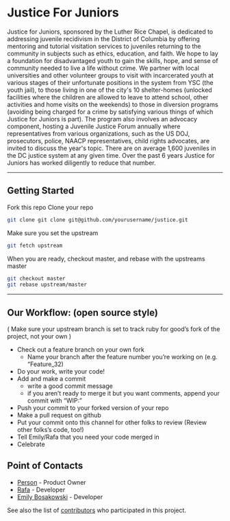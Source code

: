 # Justice For Juniors

Justice for Juniors, sponsored by the Luther Rice Chapel, is dedicated to addressing juvenile recidivism in the District of Columbia by offering mentoring and tutorial visitation services to juveniles returning to the community in subjects such as ethics, education, and faith. We hope to lay a foundation for disadvantaged youth to gain the skills, hope, and sense of community needed to live a life without crime. We partner with local universities and other volunteer groups to visit with incarcerated youth at various stages of their unfortunate positions in the system from YSC (the youth jail), to those living in one of the city's 10 shelter-homes (unlocked facilities where the children are allowed to leave to attend school, other activities and home visits on the weekends) to those in diversion programs (avoiding being charged for a crime by satisfying various things of which Justice for Juniors is part). The program also involves an advocacy component, hosting a Juvenile Justice Forum annually where representatives from various organizations, such as the US DOJ, prosecutors, police, NAACP representatives, child rights advocates, are invited to discuss the year's topic. There are on average 1,600 juveniles in the DC justice system at any given time. Over the past 6 years Justice for Juniors has worked diligently to reduce that number.
***
## Getting Started
Fork this repo
Clone your repo
```bash
git clone git clone git@github.com/yourusername/justice.git
```

Make sure you set the upstream
```bash
git fetch upstream
```
When you are ready, checkout master, and rebase with the upstreams master
```bash
git checkout master
git rebase upstream/master
```
***

## Our Workflow: (open source style)

( Make sure your upstream branch is set to track ruby for good’s fork of the project, not your own )
* Check out a feature branch on your own fork
  * Name your branch after the feature number you’re working on (e.g. “Feature_32)
* Do your work, write your code!
* Add and make a commit
  * write a good commit message
  * if you aren’t ready to merge it but you want comments, append your commit with “WIP:”
* Push your commit to your forked version of your repo
* Make a pull request on github
* Put your commit onto this channel for other folks to review
(Review other folks’s code, too!)
* Tell Emily/Rafa that you need your code merged in
* Celebrate


## Point of Contacts

* [Person]() - Product Owner
* [Rafa](https://github.com/osondoar) - Developer
* [Emily Bosakowski](https://github.com/almightyboz) - Developer

See also the list of [contributors](https://github.com/your/project/contributors) who participated in this project.